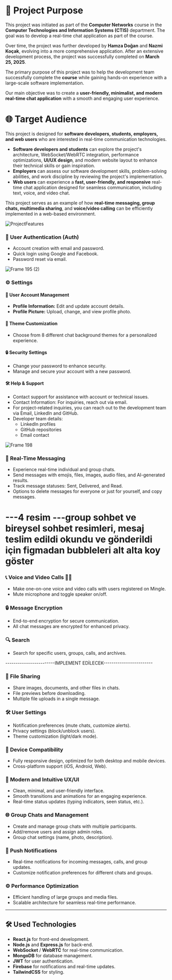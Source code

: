 # 🎯 Project Purpose  

This project was initiated as part of the **Computer Networks** course in the **Computer Technologies and Information Systems (CTIS)** department. The goal was to develop a real-time chat application as part of the course.  

Over time, the project was further developed by **Hamza Doğan** and **Nazmi Koçak**, evolving into a more comprehensive application. After an extensive development process, the project was successfully completed on **March 25, 2025**.  

The primary purpose of this project was to help the development team successfully complete the **course** while gaining hands-on experience with a large-scale software implementation.  

Our main objective was to create a **user-friendly, minimalist, and modern real-time chat application** with a smooth and engaging user experience.  


# 🌐 Target Audience  

This project is designed for **software developers, students, employers, and web users** who are interested in real-time communication technologies.  

- **Software developers and students** can explore the project's architecture, WebSocket/WebRTC integration, performance optimizations, **UI/UX design**, and modern website layout to enhance their technical skills or gain inspiration.
- **Employers** can assess our software development skills, problem-solving abilities, and work discipline by reviewing the project's implementation.
- **Web users** can experience a **fast, user-friendly, and responsive** real-time chat application designed for seamless communication, including text, voice, and video chat.  

This project serves as an example of how **real-time messaging, group chats, multimedia sharing**, and **voice/video calling** can be efficiently implemented in a web-based environment.  

![ProjectFeatures](https://github.com/user-attachments/assets/2be0bc9a-aa47-49d6-bb78-bd8234286059)


### 🚀 **User Authentication (Auth)**
- Account creation with email and password.
- Quick login using Google and Facebook.
- Password reset via email.

![Frame 195 (2)](https://github.com/user-attachments/assets/ecaa3a9e-3eca-4bf9-9a28-e52a22bf8e70)

### ⚙️ **Settings**

#### 👤 **User Account Management**
- **Profile Information:** Edit and update account details.
- **Profile Picture:** Upload, change, and view profile photo.

#### 🎨 **Theme Customization**
- Choose from 8 different chat background themes for a personalized experience.

#### 🔒 **Security Settings**
- Change your password to enhance security.
- Manage and secure your account with a new password.

#### 🛠️ **Help & Support**
- Contact support for assistance with account or technical issues.
- Contact Information: For inquiries, reach out via email.
- For project-related inquiries, you can reach out to the development team via Email, LinkedIn and GitHub.
- Developer team details:
  - LinkedIn profiles
  - GitHub repositories
  - Email contact
 
![Frame 198](https://github.com/user-attachments/assets/e0046268-7226-41fa-a825-ac307f423d08)

### 💬 **Real-Time Messaging**
- Experience real-time individual and group chats.
- Send messages with emojis, files, images, audio files, and AI-generated results.
- Track message statuses: Sent, Delivered, and Read.
- Options to delete messages for everyone or just for yourself, and copy messages.

# ---4 resim ---group sohbet ve bireysel sohbet resimleri, mesaj teslim edildi okundu ve gönderildi için figmadan bubbleleri alt alta koy göster

### 📞 **Voice and Video Calls** 📱🎥
- Make one-on-one voice and video calls with users registered on Mingle.
- Mute microphone and toggle speaker on/off.

### 🔒 **Message Encryption**
- End-to-end encryption for secure communication.
- All chat messages are encrypted for enhanced privacy.

### 🔍 **Search**
- Search for specific users, groups, calls, and archives.

------------------------IMPLEMENT EDİLECEK------------------------

### 📁 **File Sharing**
- Share images, documents, and other files in chats.
- File previews before downloading.
- Multiple file uploads in a single message.

### 🛠️ **User Settings**
- Notification preferences (mute chats, customize alerts).
- Privacy settings (block/unblock users).
- Theme customization (light/dark mode).

### 📱 **Device Compatibility**
- Fully responsive design, optimized for both desktop and mobile devices.
- Cross-platform support (iOS, Android, Web).

### 🎨 **Modern and Intuitive UX/UI**
- Clean, minimal, and user-friendly interface.
- Smooth transitions and animations for an engaging experience.
- Real-time status updates (typing indicators, seen status, etc.).

### 🌐 **Group Chats and Management**
- Create and manage group chats with multiple participants.
- Add/remove users and assign admin roles.
- Group chat settings (name, photo, description).

### 💬 **Push Notifications**
- Real-time notifications for incoming messages, calls, and group updates.
- Customize notification preferences for different chats and groups.

### ⚙️ **Performance Optimization**
- Efficient handling of large groups and media files.
- Scalable architecture for seamless real-time performance.

---

## 🛠️ **Used Technologies**
- **React.js** for front-end development.
- **Node.js** and **Express.js** for back-end.
- **WebSocket** / **WebRTC** for real-time communication.
- **MongoDB** for database management.
- **JWT** for user authentication.
- **Firebase** for notifications and real-time updates.
- **TailwindCSS** for styling.
